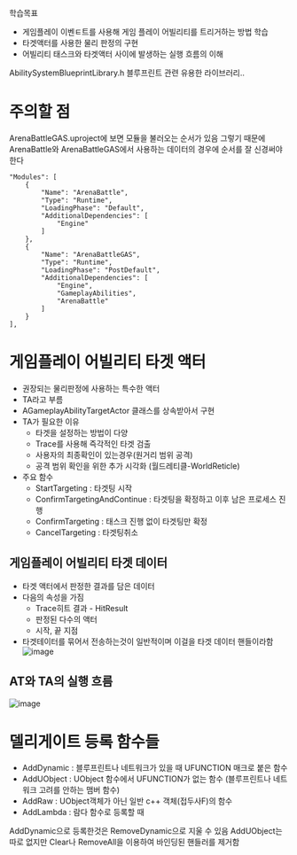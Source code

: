 학습목표
* 게임플레이 이벤ㅌ트를 사용해 게임 플레이 어빌리티를 트리거하는 방법 학습
* 타겟액터를 사용한 물리 판정의 구현
* 어빌리티 태스크와 타겟액터 사이에 발생하는 실행 흐름의 이해

AbilitySystemBlueprintLibrary.h 블루프린트 관련 유용한 라이브러리..


# 주의할 점 
ArenaBattleGAS.uproject에 보면 모듈을 불러오는 순서가 있음
그렇기 때문에 ArenaBattle와 ArenaBattleGAS에서 사용하는 데이터의 경우에 순서를 잘 신경써야 한다
```
"Modules": [
	{
		"Name": "ArenaBattle",
		"Type": "Runtime",
		"LoadingPhase": "Default",
		"AdditionalDependencies": [
			"Engine"
		]
	},
	{
		"Name": "ArenaBattleGAS",
		"Type": "Runtime",
		"LoadingPhase": "PostDefault",
		"AdditionalDependencies": [
			"Engine",
			"GameplayAbilities",
			"ArenaBattle"
		]
	}
],
```


# 게임플레이 어빌리티 타겟 액터
* 권장되는 물리판정에 사용하는 특수한 액터
* TA라고 부름
* AGameplayAbilityTargetActor 클래스를 상속받아서 구현
* TA가 필요한 이유
  * 타겟을 설정하는 방법이 다양
  * Trace를 사용해 즉각적인 타겟 검출
  * 사용자의 최종확인이 있는경우(원거리 범위 공격)
  * 공격 범위 확인을 위한 추가 시각화 (월드레티클-WorldReticle)
* 주요 함수
  * StartTargeting : 타겟팅 시작
  * ConfirmTargetingAndContinue : 타겟팅을 확정하고 이후 남은 프로세스 진행
  * ConfirmTargeting : 태스크 진행 없이 타겟팅만 확정
  * CancelTargeting : 타겟팅취소 
## 게임플레이 어빌리티 타겟 데이터
* 타겟 액터에서 판정한 결과를 담은 데이터
* 다음의 속성을 가짐
  * Trace히트 결과 - HitResult
  * 판정된 다수의 액터
  * 시작, 끝 지점
* 타겟테이터를 묶어서 전송하는것이 일반적이며 이걸을 타겟 데이터 핸들이라함
![image](https://github.com/m-mang2/unrealability/assets/135841268/82d67a16-4f47-4e51-9362-1d77896a262e)

## AT와 TA의 실행 흐름
![image](https://github.com/m-mang2/unrealability/assets/135841268/6d52a524-0be0-4830-9329-83d129941610)


# 델리게이트 등록 함수들
* AddDynamic : 블루프린트나 네트워크가 있을 때 UFUNCTION 매크로 붙은 함수
* AddUObject : UObject 함수에서 UFUNCTION가 없는 함수 (블루프린트나 네트워크 고려를 안하는 맴버 함수)
* AddRaw : UObject객체가 아닌 일반 c++ 객체(접두사F)의 함수
* AddLambda : 람다 함수로 등록할 때

AddDynamic으로 등록한것은 RemoveDynamic으로 지울 수 있음
AddUObject는 따로 없지만 Clear나 RemoveAll을 이용하여 바인딩된 핸들러를 제거함






